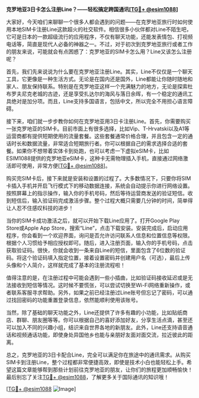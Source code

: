 **克罗地亚3日卡怎么注册Line？——轻松搞定跨国通讯[[TG💪+ @esim1088](https://t.me/s/esim1088)]**

大家好，今天咱们来聊聊一个很多人都会遇到的问题——在克罗地亚旅行时如何使用本地SIM卡注册Line这款超火的社交软件。相信很多小伙伴都对Line不陌生吧，它可是日本的一款超级流行的应用程序，不仅有聊天功能，还能发表情包、打视频电话等，简直是现代人必备的神器之一。不过，对于初次到克罗地亚旅行或者工作的朋友来说，可能就会有点困惑了：克罗地亚的SIM卡怎么用？Line又该怎么注册呢？

首先，我们先来说说为什么要在克罗地亚注册Line。其实，Line不仅仅是一个聊天工具，它更像是一种生活方式。无论是在国内还是国外，Line都能让你随时随地和家人、朋友保持联系。特别是在克罗地亚这样一个充满魅力的地方，无论是探索杜布罗夫尼克老城的古迹，还是享受扎达尔的海风与落日余晖，有一个稳定的通讯工具绝对是加分项。而且，Line支持多国语言，包括中文，所以完全不用担心语言障碍。

接下来，咱们就一步步教你如何在克罗地亚用3日卡注册Line。首先，你需要购买一张克罗地亚的SIM卡。目前市面上有很多选择，比如Vip、T-Hrvatski以及A1等运营商都有提供短期使用的流量套餐。这些套餐通常价格合理，并且包含一定的通话时长和数据流量，非常适合短期旅行者。你可以根据自己的需求选择合适的套餐。如果你不想带着实体卡到处跑，也可以考虑一下虚拟eSIM卡，比如ESIM1088提供的克罗地亚eSIM卡，这种卡无需物理插入手机，直接通过网络激活即可使用，非常方便[[TG💪+ @esim1088](https://t.me/s/esim1088)]。

购买完SIM卡后，接下来就是安装和设置的过程了。大多数情况下，只要你将SIM卡插入手机并开启飞行模式下的移动数据连接，系统会自动提示你进行网络设置。按照屏幕上的指示操作，输入你的手机号码，然后等待运营商发送的验证短信。收到短信后，输入验证码完成激活步骤。整个过程大概只需要几分钟的时间，简单得让人忍不住感叹科技的进步！

当你的SIM卡成功激活之后，就可以开始下载Line应用了。打开Google Play Store或Apple App Store，搜索“Line”，点击下载安装。安装完成后，启动应用程序，你会看到一个欢迎界面，询问是否允许访问联系人信息和位置信息等权限。根据个人习惯给予相应授权即可。随后，进入注册页面，输入你的手机号码，点击获取验证码。很快，你就会收到一条来自Line的短信，里面包含了6位数的验证码。将这个验证码填入指定位置，接着设置密码并创建用户名（可选），最后上传头像和个人简介，这样就完成了基本的注册流程啦！

值得注意的是，在注册过程中可能会遇到一些小插曲，比如验证码接收延迟或是无法接收到短信等情况。这时候不要慌张，可以尝试切换至Wi-Fi网络重新操作，或者联系客服寻求帮助。另外，如果之前已经注册过Line账号但忘记了密码，可以通过找回密码的功能重置登录信息，依然能顺利使用该账号。

当然，除了基础的聊天功能之外，Line还提供了许多有趣的小功能，比如贴纸商店、群聊、朋友圈等等。你可以根据自己的喜好添加好友，分享生活点滴，甚至还可以加入不同的兴趣小组，结识来自世界各地的新朋友。此外，Line还支持语音通话和视频通话功能，即使身处异国他乡也能与亲朋好友面对面交流，拉近彼此的距离。

总之，克罗地亚的3日卡配合Line，完全可以满足你在旅途中的通讯需求。从购买SIM卡到注册Line，整个过程都非常便捷高效，即使是技术小白也能轻松上手。希望这篇文章能够帮到那些计划前往克罗地亚的朋友，让你们的旅程更加顺畅愉快！最后别忘了关注[TG💪+ @esim1088](https://t.me/s/esim1088)，了解更多关于国际通讯的知识哦！

[[TG💪+ @esim1088](https://t.me/s/esim1088) ![Image](https://i.postimg.cc/4NQfJmqS/Snipaste-2025-05-13-00-14-12.png)]